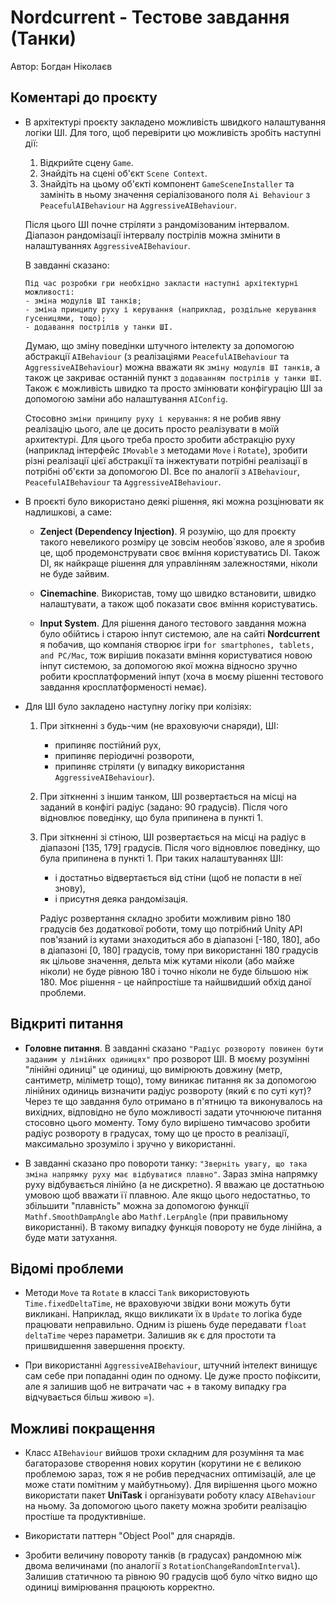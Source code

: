 # Nordcurrent - Тестове завдання (Танки)

Автор: Богдан Ніколаєв

## Коментарі до проєкту

- В архітектурі проєкту закладено можливість швидкого налаштування логіки ШІ. Для того, щоб перевірити цю можливість зробіть наступні дії:

  1. Відкрийте сцену `Game`.
  2. Знайдіть на сцені об'єкт `Scene Context`.
  3. Знайдіть на цьому об'єкті компонент `GameSceneInstaller` та замініть в ньому значення серіалізованого поля `Ai Behaviour` з `PeacefulAIBehaviour` на `AggressiveAIBehaviour`.

   Після цього ШІ почне стріляти з рандомізованим інтервалом. Діапазон рандомізації інтервалу пострілів можна змінити в налаштуваннях `AggressiveAIBehaviour`.

   В завданні сказано:

   ```text
   Під час розробки гри необхідно закласти наступні архітектурні можливості:
   - зміна модулів ШІ танків;
   - зміна принципу руху і керування (наприклад, роздільне керування гусеницями, тощо);
   - додавання пострілів у танки ШІ.
   ```

   Думаю, що зміну поведінки штучного інтелекту за допомогою абстракції `AIBehaviour` (з реалізаціями `PeacefulAIBehaviour` та `AggressiveAIBehaviour`) можна вважати як `зміну модулів ШІ танків`, а також це закриває останній пункт з `додаванням пострілів у танки ШІ`. Також є можливість швидко та просто змінювати конфігурацію ШІ за допомогою заміни або налаштування `AIConfig`.

   Стосовно `зміни принципу руху і керування`: я не робив явну реалізацію цього, але це досить просто реалізувати в моїй архитектурі. Для цього треба просто зробити абстракцію руху (наприклад інтерфейс `IMovable` з методами `Move` і `Rotate`), зробити різні реалізації цієї абстракції та інжектувати потрібні реалізації в потрібні об'єкти за допомогою DI. Все по аналогії з `AIBehaviour`, `PeacefulAIBehaviour` та `AggressiveAIBehaviour`.

- В проєкті було використано деякі рішення, які можна розцінювати як надлишкові, а саме:

  - **Zenject (Dependency Injection)**. Я розумію, що для проєкту такого невеликого розміру це зовсім необов`язково, але я зробив це, щоб продемонструвати своє вміння користуватись DI. Також DI, як найкраще рішення для управлінням залежностями, ніколи не буде зайвим.

  - **Сinemachine**. Використав, тому що швидко встановити, швидко налаштувати, а також щоб показати своє вміння користуватись.

  - **Input System**. Для рішення даного тестового завдання можна було обійтись і старою інпут системою, але на сайті **Nordcurrent** я побачив, що компанія створює ігри `for smartphones, tablets, and PC/Mac`, тож вирішив показати вміння користуватися новою інпут системою, за допомогою якої можна відносно зручно робити кросплатформений інпут (хоча в моєму рішенні тестового завдання кросплатформеності немає).

- Для ШІ було закладено наступну логіку при колізіях:

  1. При зіткненні з будь-чим (не враховуючи снаряди), ШІ:
     - припиняє постійний рух,
     - припиняє періодичні розвороти,
     - припиняє стріляти (у випадку використання `AggressiveAIBehaviour`).

  2. При зіткненні з іншим танком, ШІ розвертається на місці на заданий в конфігі радіус (задано: 90 градусів). Після чого відновлює поведінку, що була припинена в пункті 1.

  3. При зіткненні зі стіною, ШІ розвертається на місці на радіус в діапазоні [135, 179] градусів. Після чого відновлює поведінку, що була припинена в пункті 1. При таких налаштуваннях ШІ:
     - і достатньо відвертається від стіни (щоб не попасти в неї знову),
     - і присутня деяка рандомізація.

      Радіус розвертання складно зробити можливим рівно 180 градусів без додаткової роботи, тому що потрібний Unity API пов'язаний із кутами знаходиться або в діапазоні [-180, 180], або в діапазоні [0, 180] градусів, тому при використанні 180 градусів як цільове значення, дельта між кутами ніколи (або майже ніколи) не буде рівною 180 і точно ніколи не буде більшою ніж 180. Моє рішення - це найпростіше та найшвидший обхід даної проблеми.

## Відкриті питання

- **Головне питання**. В завданні сказано `"Радіус розвороту повинен бути заданим у лінійних одиницях"` про розворот ШІ. В моєму розумінні "лінійні одиниці" це одиниці, що вимірюють довжину (метр, сантиметр, міліметр тощо), тому виникає питання як за допомогою лінійних одиниць визначити радіус розвороту (який є по суті кут)? Через те що завдання було отримано в п'ятницю та виконувалось на вихідних, відповідно не було можливості задати уточнююче питання стосовно цього моменту. Тому було вирішено тимчасово зробити радіус розвороту в градусах, тому що це просто в реалізації, максимально зрозуміло і зручно у використанні.

- В завданні сказано про повороти танку: `"Зверніть увагу, що така зміна напрямку руху має відбуватися плавно"`. Зараз зміна напрямку руху відбувається лінійно (а не дискретно). Я вважаю це достатньою умовою щоб вважати її плавною. Але якщо цього недостатньо, то збільшити "плавність" можна за допомогою функції `Mathf.SmoothDampAngle` abo `Mathf.LerpAngle` (при правильному використанні). В такому випадку функція повороту не буде лінійна, а буде мати затухання.

## Відомі проблеми

- Методи `Move` та `Rotate` в классі `Tank` використовують `Time.fixedDeltaTime`, не враховуючи звідки вони можуть бути викликані. Наприклад, якщо викликати їх в `Update` то логіка буде працювати неправильно. Одним із рішень буде передавати `float deltaTime` через параметри. Залишив як є для простоти та пришвидшення завершення проєкту.

- При використанні `AggressiveAIBehaviour`, штучний інтелект винищує сам себе при попаданні один по одному. Це дуже просто пофіксити, але я залишив щоб не витрачати час + в такому випадку гра відчувається більш живою =).

## Можливі покращення

- Класс `AIBehaviour` вийшов трохи складним для розуміння та має багаторазове створення нових корутин (корутини не є великою проблемою зараз, тож я не робив передчасних оптимізацій, але це може стати помітним у майбутньому). Для вирішення цього можно використати пакет **UniTask** і організувати роботу класу `AIBehaviour` на ньому. За допомогою цього пакету можна зробити реалізацію простіше та продуктивніше.

- Використати паттерн "Object Pool" для снарядів.

- Зробити величину повороту танків (в градусах) рандомною між двома величинами (по аналогії з `RotationChangeRandomInterval`). Залишив статичною та рівною 90 градусів щоб було чітко видно що одиниці вимірювання працюють корректно.
